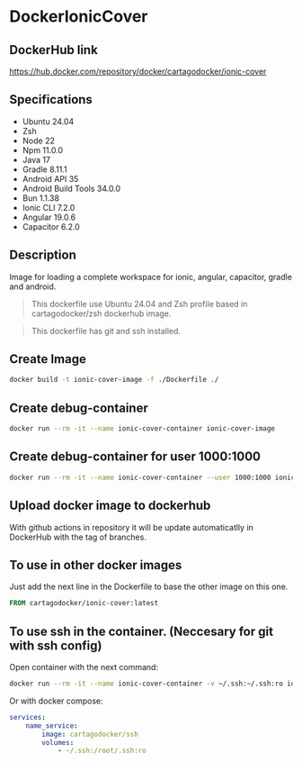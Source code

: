 # DockerIonicCover

## DockerHub link

https://hub.docker.com/repository/docker/cartagodocker/ionic-cover

## Specifications

-   Ubuntu 24.04
-   Zsh
-   Node 22
-   Npm 11.0.0
-   Java 17
-   Gradle 8.11.1
-   Android API 35
-   Android Build Tools 34.0.0
-   Bun 1.1.38
-   Ionic CLI 7.2.0
-   Angular 19.0.6
-   Capacitor 6.2.0

## Description

Image for loading a complete workspace for ionic, angular, capacitor, gradle and android.

> This dockerfile use Ubuntu 24.04 and Zsh profile based in cartagodocker/zsh dockerhub image.

> This dockerfile has git and ssh installed.

## Create Image

```bash
docker build -t ionic-cover-image -f ./Dockerfile ./
```

## Create debug-container

```bash
docker run --rm -it --name ionic-cover-container ionic-cover-image
```

## Create debug-container for user 1000:1000

```bash
docker run --rm -it --name ionic-cover-container --user 1000:1000 ionic-cover-image
```

## Upload docker image to dockerhub

With github actions in repository it will be update automaticatlly in DockerHub with the tag of branches.

## To use in other docker images

Just add the next line in the Dockerfile to base the other image on this one.

```Dockerfile
FROM cartagodocker/ionic-cover:latest
```

## To use ssh in the container. (Neccesary for git with ssh config)

Open container with the next command:

```bash
docker run --rm -it --name ionic-cover-container -v ~/.ssh:~/.ssh:ro ionic-cover-image
```

Or with docker compose:

```yaml
services:
    name_service:
        image: cartagodocker/ssh
        volumes:
            - ~/.ssh:/root/.ssh:ro
```
